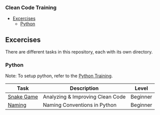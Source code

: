### Clean Code Training 

- [Excercises](#excercises)
  - [Python](#python)

## Excercises

There are different tasks in this repository, each with its own directory.  

### Python
Note: To setup python, refer to the [Python Training](./Python/README.md).
  
| Task | Description | Level |
|---|---|---|
| [Snake Game](./Python/src/01_introduction/README.md) | Analyzing & Improving Clean Code | Beginner |
| [Naming](./Python/src/02_naming/README.md) | Naming Conventions in Python | Beginner |